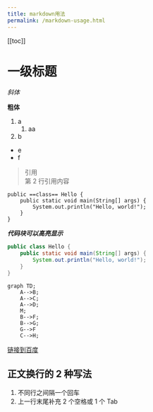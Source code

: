 ```yaml
---
title: markdown用法
permalink: /markdown-usage.html
---
```


[[toc]]

# 一级标题

_斜体_

**粗体**

1. a
   1. aa
2. b

- e
- f

> 引用<br>
> 第 2 行引用内容

```
public ==class== Hello {
    public static void main(String[] args) {
        System.out.println("Hello, world!");
    }
}
```

_**代码块可以高亮显示**_

```java
public class Hello {
    public static void main(String[] args) {
        System.out.println("Hello, world!");
    }
}
```

```mermaid
graph TD;
    A-->B;
    A-->C;
    A-->D;
    M;
    B-->F;
    B-->G;
    G-->F
    C-->H;
```

[链接到百度](https://www.baidu.com)

## 正文换行的 2 种写法

1. 不同行之间隔一个回车
2. 上一行末尾补充 2 个空格或 1 个 Tab
